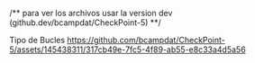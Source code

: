 /** para ver los archivos usar la version dev (github.dev/bcampdat/CheckPoint-5)  **/



Tipo de Bucles
https://github.com/bcampdat/CheckPoint-5/assets/145438311/317cb49e-7fc5-4f89-ab55-e8c33a4d5a56

